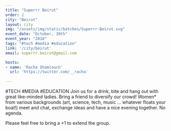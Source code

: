 ```yaml
---
title: "Superrr Beirut"
order: 2
city: "Beirut"
layout: city
img: "/assets/img/static/batches/Superrr-Beirut.svg"
event_date: "October, 30th"
event_year: "2018"
tags: "#tech #media #education"
link: '/city/beirut'
email: superrr.beirut@gmail.com

hosts:
- name: 'Racha Ghamlouch'
  url: 'https://twitter.com/__racha'
  
---
```


#TECH #MEDIA #EDUCATION
Join us for a drink, bite and hang out with great like-minded ladies. Bring a friend to diversify our crowd! Women* from various backgrounds (art, science, tech, music … whatever floats your boat!) meet and chat, exchange ideas and have a nice evening together. No agenda. 

Please feel free to bring a +1 to extend the group.
